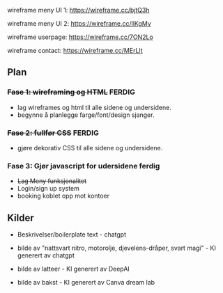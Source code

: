 wireframe meny UI 1:
https://wireframe.cc/bjtQ3h

wireframe meny UI 2:
https://wireframe.cc/llKgMv

wireframe userpage:
https://wireframe.cc/7ON2Lo

wireframe contact: 
https://wireframe.cc/MErLlt


## **Plan**

### <del>**Fase 1**: wireframing og HTML</del> **FERDIG**
- lag wireframes og html til alle sidene og undersidene.
- begynne å planlegge farge/font/design sjanger.

### <del>**Fase 2**: fullfør CSS</del> **FERDIG**
- gjøre dekorativ CSS til alle sidene og undersidene.

### **Fase 3**: Gjør javascript for udersidene ferdig
- <del>Lag Meny funksjonalitet</del>
- Login/sign up system
- booking koblet opp mot kontoer



## **Kilder**

- Beskrivelser/boilerplate text - chatgpt

- bilde av "nattsvart nitro, motorolje, djevelens-dråper, svart magi" - KI generert av chatgpt
- bilde av latteer - KI generert av DeepAI
- bilde av bakst - KI generert av Canva dream lab
